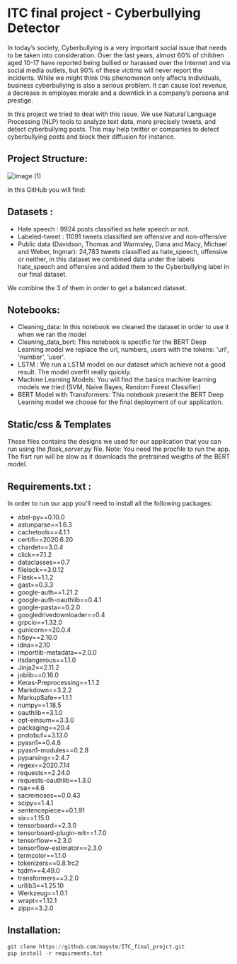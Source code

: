 # ITC final project - Cyberbullying Detector

In today’s society, Cyberbullying is a very important social issue that needs to be taken into consideration. Over the last years, almost 60% of children aged 10-17 have reported being bullied or harassed over the Internet and via social media outlets, but 90% of these victims will never report the incidents. 
While we might think this phenomenon only affects individuals, business cyberbullying is also a serious problem. It can cause lost revenue, a decrease in employee morale and a downtick in a company’s persona and prestige.

In this project we tried to deal with this issue. We use Natural Language Processing (NLP) tools to analyze text data, more precisely tweets, and detect cyberbullying posts. This may help twitter or companies to detect cyberbullying posts and block their diffusion for instance.

## Project Structure:

![image (1)](https://user-images.githubusercontent.com/66407270/94777264-d911d100-03cb-11eb-9b01-222d1683b798.png)

In this GitHub you will find:

## Datasets :

- Hate speech : 9924 posts classified as hate speech or not.
- Labeled-tweet : 11091 tweets classified are offensive and non-offensive
- Public data (Davidson, Thomas and Warmsley, Dana and Macy, Michael and Weber, Ingmar): 24,783 tweets classified as hate_speech, offensive or neither, in this dataset we combined data under the labels hate_speech and offensive and added them to the Cyberbullying label in our final dataset.

We combine the 3 of them in order to get a balanced dataset.

## Notebooks:

  - Cleaning_data: In this notebook we cleaned the dataset in order to use it when we ran the model
  - Cleaning_data_bert: This notebook is specific for the BERT Deep Learning model we replace the url, numbers, users with the tokens: 'url', 'number', 'user'.
  - LSTM : We run a LSTM model on our dataset which achieve not a good result. The model overfit really quickly.
  - Machine Learning Models: You will find the basics machine learning models we tried (SVM, Naive Bayes, Random Forest Classifier)
  - BERT Model with Transformers: This notebook present the BERT Deep Learning model we choose for the final deployment of our application.

## Static/css & Templates

These files contains the designs we used for our application that you can run using the *flask_server.py* file. 
Note: You need the procfile to run the app. The fisrt run will be slow as it downloads the pretrained weigths of the BERT model.

## Requirements.txt :

In order to run our app you'll need to install all the following packages:
* absl-py==0.10.0
* astunparse==1.6.3
* cachetools==4.1.1
* certifi==2020.6.20
* chardet==3.0.4
* click==7.1.2
* dataclasses==0.7
* filelock==3.0.12
* Flask==1.1.2
* gast==0.3.3
* google-auth==1.21.2
* google-auth-oauthlib==0.4.1
* google-pasta==0.2.0
* googledrivedownloader==0.4
* grpcio==1.32.0
* gunicorn==20.0.4
* h5py==2.10.0
* idna==2.10
* importlib-metadata==2.0.0
* itsdangerous==1.1.0
* Jinja2==2.11.2
* joblib==0.16.0
* Keras-Preprocessing==1.1.2
* Markdown==3.2.2
* MarkupSafe==1.1.1
* numpy==1.18.5
* oauthlib==3.1.0
* opt-einsum==3.3.0
* packaging==20.4
* protobuf==3.13.0
* pyasn1==0.4.8
* pyasn1-modules==0.2.8
* pyparsing==2.4.7
* regex==2020.7.14
* requests==2.24.0
* requests-oauthlib==1.3.0
* rsa==4.6
* sacremoses==0.0.43
* scipy==1.4.1
* sentencepiece==0.1.91
* six==1.15.0
* tensorboard==2.3.0
* tensorboard-plugin-wit==1.7.0
* tensorflow==2.3.0
* tensorflow-estimator==2.3.0
* termcolor==1.1.0
* tokenizers==0.8.1rc2
* tqdm==4.49.0
* transformers==3.2.0
* urllib3==1.25.10
* Werkzeug==1.0.1
* wrapt==1.12.1
* zipp==3.2.0

## Installation:
```python
git clone https://github.com/mayste/ITC_final_projct.git
pip install -r requirments.txt
```
